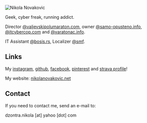 ![Nikola Novakovic](public/dzontra.jpg)

Geek, cyber freak, running addict.

Director [@valjevskipolumaraton.com](http://valjevskipolumaraton.com/), owner [@samo-opusteno.info](http://samo-opusteno.info/), [@itcybercop.com](http://itcybercop.com/) and [@varatonac.info](http://varatonac.info).

IT Assistant [@bosis.rs](https://bosis.rs), Localizer [@smf](http://simplemachines.org).

## Links

My [instagram](https://www.instagram.com/dzontra_nikola/), [github](https://github.com/Dzonny/), [facebook](https://sr-rs.facebook.com/dzontra.nikola), [pinterest](https://www.pinterest.com/nightmaster/) and [strava profile](https://www.strava.com/athletes/20977202)!

My website: [nikolanovakovic.net](https://nikolanovakovic.net/)


## Contact

If you need to contact me, send an e-mail to:

dzontra.nikola [at] yahoo [dot] com
